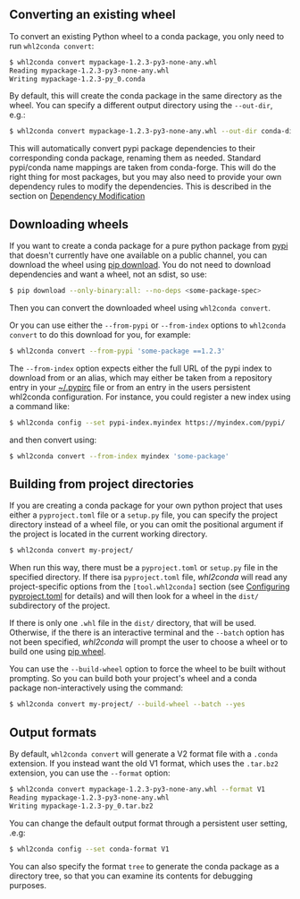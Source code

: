 ## Converting an existing wheel

To convert an existing Python wheel to a conda package, you only need to 
run `whl2conda convert`:

```bash
$ whl2conda convert mypackage-1.2.3-py3-none-any.whl
Reading mypackage-1.2.3-py3-none-any.whl
Writing mypackage-1.2.3-py_0.conda
```

By default, this will create the conda package in the same directory
as the wheel. You can specify a different output directory using the
`--out-dir`, e.g.:

```bash
$ whl2conda convert mypackage-1.2.3-py3-none-any.whl --out-dir conda-dist
```

This will automatically convert pypi package dependencies to their corresponding
conda package, renaming them as needed. Standard pypi/conda name mappings are
taken from conda-forge. This will do the right thing for most packages, but
you may also need to provide your own dependency rules to modify the dependencies.
This is described in the section on [Dependency Modification](renaming.md)

## Downloading wheels

If you want to create a conda package for a pure python package from [pypi] that doesn't
currently have one available on a public channel, you can download the wheel
using [pip download][pip-download]. You do not need to download dependencies and 
want a wheel, not an sdist, so use:

```bash
$ pip download --only-binary:all: --no-deps <some-package-spec>
```

Then you can convert the downloaded wheel using `whl2conda convert`.

Or you can use either the `--from-pypi` or `--from-index` options to `whl2conda convert`
to do this download for you, for example:

```bash
$ whl2conda convert --from-pypi 'some-package ==1.2.3'
```

The `--from-index` option expects either the full URL of the pypi index to
download from or an alias, which may either be taken from a repository entry
in your [~/.pypirc][pypirc] file or from an entry in the users persistent
whl2conda configuration. For instance, you could register a new index using
a command like:

```bash
$ whl2conda config --set pypi-index.myindex https://myindex.com/pypi/
```
and then convert using:

```bash
$ whl2conda convert --from-index myindex 'some-package'
```

## Building from project directories

If you are creating a conda package for your own python project that uses
either a `pyproject.toml` file or a `setup.py` file, you can specify the
project directory instead of a wheel file, or you can omit the positional
argument if the project is located in the current working directory.

```bash
$ whl2conda convert my-project/
```

When run this way, there must be a `pyproject.toml` or `setup.py` file 
in the specified directory. If there isa `pyproject.toml` file, *whl2conda* will
read any project-specific options from the `[tool.whl2conda]` section
(see [Configuring pyproject.toml](pyproject.md) for details) and will
then look for a wheel in the `dist/` subdirectory of the project.

If there is only one `.whl` file in the `dist/` directory, that will
be used. Otherwise, if the there is an interactive terminal and the 
`--batch` option  has not been specified, *whl2conda* will prompt
the user to choose a wheel or to build one using [pip wheel][pip-wheel].

You can use the `--build-wheel` option to force the wheel to be built
without prompting. So you can build both your project's wheel and
a conda package non-interactively using the command:

```bash
$ whl2conda convert my-project/ --build-wheel --batch --yes
```

## Output formats

By default, `whl2conda convert` will generate a V2 format file with
a `.conda` extension.  If you instead want the old V1 format, which
uses the `.tar.bz2` extension, you can use the `--format` option:

```bash
$ whl2conda convert mypackage-1.2.3-py3-none-any.whl --format V1
Reading mypackage-1.2.3-py3-none-any.whl
Writing mypackage-1.2.3-py_0.tar.bz2
```

You can change the default output format through a persistent user setting, .e.g:

```bash
$ whl2conda config --set conda-format V1
```

You can also specify the format `tree` to generate the conda package
as a directory tree, so that you can examine its contents for
debugging purposes.

[pip-download]: https://pip.pypa.io/en/stable/cli/pip_download/
[pip-wheel]: https://pip.pypa.io/en/stable/cli/pip_wheel/
[pypi]: https://pypi.org
[pypirc]: https://packaging.python.org/en/latest/specifications/pypirc/


